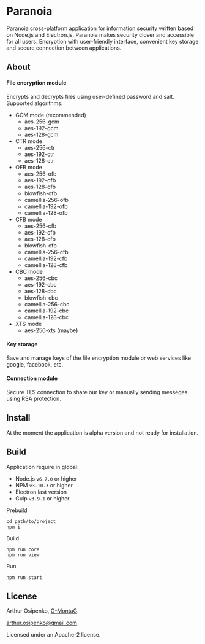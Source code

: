 # Paranoia
Paranoia cross-platform application for information security written based on Node.js and Electron.js. Paranoia makes security closer and accessible for all users. Encryption with user-friendly interface, convenient key storage and secure connection between applications.

## About

#### File encryption module

Encrypts and decrypts files using user-defined password and salt.
Supported algorithms:

- GCM mode (recommended)
  - aes-256-gcm
  - aes-192-gcm
  - aes-128-gcm
- CTR mode
  - aes-256-ctr
  - aes-192-ctr
  - aes-128-ctr
- OFB mode
  - aes-256-ofb
  - aes-192-ofb
  - aes-128-ofb
  - blowfish-ofb
  - camellia-256-ofb
  - camellia-192-ofb
  - camellia-128-ofb
- CFB mode
  - aes-256-cfb
  - aes-192-cfb
  - aes-128-cfb
  - blowfish-cfb
  - camellia-256-cfb
  - camellia-192-cfb
  - camellia-128-cfb
- CBC mode
  - aes-256-cbc
  - aes-192-cbc
  - aes-128-cbc
  - blowfish-cbc
  - camellia-256-cbc
  - camellia-192-cbc
  - camellia-128-cbc
- XTS mode
  - aes-256-xts (maybe)
  
#### Key storage

Save and manage keys of the file encryption module or web services like google, facebook, etc.

#### Connection module

Secure TLS connection to share our key or manually sending messeges using RSA protection. 

## Install

At the moment the application is alpha version and not ready for installation.

## Build

Application require in global:

- Node.js `v6.7.0` or higher
- NPM `v3.10.3` or higher
- Electron last version
- Gulp `v3.9.1` or higher

Prebuild 

```
cd path/to/project
npm i
```

Build

```
npm run core
npm run view
```

Run

```
npm run start
```

## License

Arthur Osipenko, [G-MontaG](https://github.com/G-MontaG).

arthur.osipenko@gmail.com

Licensed under an Apache-2 license.

